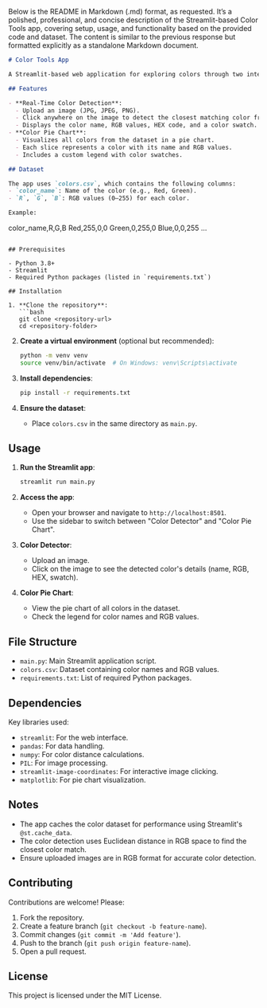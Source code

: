 Below is the README in Markdown (.md) format, as requested. It’s a polished, professional, and concise description of the Streamlit-based Color Tools app, covering setup, usage, and functionality based on the provided code and dataset. The content is similar to the previous response but formatted explicitly as a standalone Markdown document.

```markdown
# Color Tools App

A Streamlit-based web application for exploring colors through two interactive tools: **Real-Time Color Detection** and **Color Pie Chart Visualization**. Built with Python, the app leverages a predefined color dataset (`colors.csv`) to detect colors in uploaded images or visualize colors in a pie chart.

## Features

- **Real-Time Color Detection**:
  - Upload an image (JPG, JPEG, PNG).
  - Click anywhere on the image to detect the closest matching color from the dataset.
  - Displays the color name, RGB values, HEX code, and a color swatch.
- **Color Pie Chart**:
  - Visualizes all colors from the dataset in a pie chart.
  - Each slice represents a color with its name and RGB values.
  - Includes a custom legend with color swatches.

## Dataset

The app uses `colors.csv`, which contains the following columns:
- `color_name`: Name of the color (e.g., Red, Green).
- `R`, `G`, `B`: RGB values (0–255) for each color.

Example:
```
color_name,R,G,B
Red,255,0,0
Green,0,255,0
Blue,0,0,255
...
```

## Prerequisites

- Python 3.8+
- Streamlit
- Required Python packages (listed in `requirements.txt`)

## Installation

1. **Clone the repository**:
   ```bash
   git clone <repository-url>
   cd <repository-folder>
   ```

2. **Create a virtual environment** (optional but recommended):
   ```bash
   python -m venv venv
   source venv/bin/activate  # On Windows: venv\Scripts\activate
   ```

3. **Install dependencies**:
   ```bash
   pip install -r requirements.txt
   ```

4. **Ensure the dataset**:
   - Place `colors.csv` in the same directory as `main.py`.

## Usage

1. **Run the Streamlit app**:
   ```bash
   streamlit run main.py
   ```

2. **Access the app**:
   - Open your browser and navigate to `http://localhost:8501`.
   - Use the sidebar to switch between "Color Detector" and "Color Pie Chart".

3. **Color Detector**:
   - Upload an image.
   - Click on the image to see the detected color's details (name, RGB, HEX, swatch).

4. **Color Pie Chart**:
   - View the pie chart of all colors in the dataset.
   - Check the legend for color names and RGB values.

## File Structure

- `main.py`: Main Streamlit application script.
- `colors.csv`: Dataset containing color names and RGB values.
- `requirements.txt`: List of required Python packages.

## Dependencies

Key libraries used:
- `streamlit`: For the web interface.
- `pandas`: For data handling.
- `numpy`: For color distance calculations.
- `PIL`: For image processing.
- `streamlit-image-coordinates`: For interactive image clicking.
- `matplotlib`: For pie chart visualization.

## Notes

- The app caches the color dataset for performance using Streamlit's `@st.cache_data`.
- The color detection uses Euclidean distance in RGB space to find the closest color match.
- Ensure uploaded images are in RGB format for accurate color detection.

## Contributing

Contributions are welcome! Please:
1. Fork the repository.
2. Create a feature branch (`git checkout -b feature-name`).
3. Commit changes (`git commit -m 'Add feature'`).
4. Push to the branch (`git push origin feature-name`).
5. Open a pull request.

## License

This project is licensed under the MIT License.